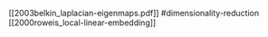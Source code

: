 [[2003belkin_laplacian-eigenmaps.pdf]]
#dimensionality-reduction
[[2000roweis_local-linear-embedding]]
